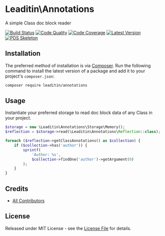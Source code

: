 # Leaditin\Annotations

A simple Class doc block reader

[![Build Status][ico-build]][link-build]
[![Code Quality][ico-code-quality]][link-code-quality]
[![Code Coverage][ico-code-coverage]][link-code-coverage]
[![Latest Version][ico-version]][link-packagist]
[![PDS Skeleton][ico-pds]][link-pds]

## Installation

The preferred method of installation is via [Composer](http://getcomposer.org/). Run the following command to install the latest version of a package and add it to your project's `composer.json`:

```bash
composer require leaditin/annotations
```

## Usage

Instantiate your preferred storage to read doc block data of any Class in your project.

```php
$storage = new \Leaditin\Annotations\Storage\Memory();
$reflection = $storage->read(\Leaditin\Annotations\Reflection::class);

foreach ($reflection->getClassAnnotations() as $collection) {
    if ($collection->has('author')) {
        sprintf(
            'Author: %s',
            $collection->findOne('author')->getArgument(0)
        );
    }
}

```

## Credits

- [All Contributors][link-contributors]

## License

Released under MIT License - see the [License File](LICENSE) for details.


[ico-version]: https://img.shields.io/packagist/v/leaditin/annotations.svg
[ico-build]: https://travis-ci.org/leaditin/annotations.svg?branch=master
[ico-code-coverage]: https://img.shields.io/scrutinizer/coverage/g/leaditin/annotations.svg
[ico-code-quality]: https://img.shields.io/scrutinizer/g/leaditin/annotations.svg
[ico-pds]: https://img.shields.io/badge/pds-skeleton-blue.svg

[link-packagist]: https://packagist.org/packages/leaditin/annotations
[link-build]: https://travis-ci.org/leaditin/annotations
[link-code-coverage]: https://scrutinizer-ci.com/g/leaditin/annotations/code-structure
[link-code-quality]: https://scrutinizer-ci.com/g/leaditin/annotations
[link-pds]: https://github.com/php-pds/skeleton
[link-contributors]: ../../contributors
